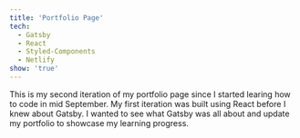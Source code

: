```yaml
---
title: 'Portfolio Page'
tech:
  - Gatsby
  - React
  - Styled-Components
  - Netlify
show: 'true'
---
```


This is my second iteration of my portfolio page since I started learing how to code in mid September. My first iteration was built using React before I knew about Gatsby. I wanted to see what Gatsby was all about and update my portfolio to showcase my learning progress.
